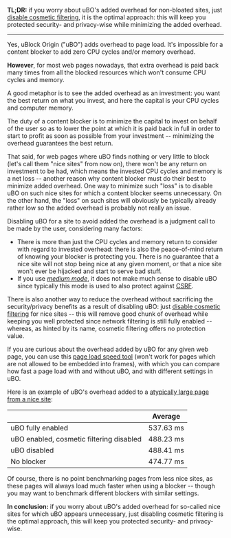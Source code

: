 **TL;DR:** if you worry about uBO's added overhead for non-bloated sites, just [disable cosmetic filtering](https://github.com/gorhill/uBlock/wiki/Per-site-switches#no-cosmetic-filtering), it is the optimal approach: this will keep you protected security- and privacy-wise while minimizing the added overhead.

***

Yes, uBlock Origin ("uBO") adds overhead to page load. It's impossible for a content blocker to add zero CPU cycles and/or memory overhead.

**However**, for most web pages nowadays, that extra overhead is paid back many times from all the blocked resources which won't consume CPU cycles and memory.

A good metaphor is to see the added overhead as an investment: you want the best return on what you invest, and here the capital is your CPU cycles and computer memory.

The duty of a content blocker is to minimize the capital to invest on behalf of the user so as to lower the point at which it is paid back in full in order to start to profit as soon as possible from your investment -- minimizing the overhead guarantees the best return.

That said, for web pages where uBO finds nothing or very little to block (let's call them "nice sites" from now on), there won't be any return on investment to be had, which means the invested CPU cycles and memory is a net loss -- another reason why content blocker must do their best to minimize added overhead. One way to minimize such "loss" is to disable uBO on such nice sites for which a content blocker seems unnecessary. On the other hand, the "loss" on such sites will obviously be typically already rather low so the added overhead is probably not really an issue.

Disabling uBO for a site to avoid added the overhead is a judgment call to be made by the user, considering many factors:
- There is more than just the CPU cycles and memory return to consider with regard to invested overhead: there is also the peace-of-mind return of knowing your blocker is protecting you. There is no guarantee that a nice site will not stop being nice at any given moment, or that a nice site won't ever be hijacked and start to serve bad stuff.
- If you use [_medium mode_](https://github.com/gorhill/uBlock/wiki/Blocking-mode:-medium-mode), it does not make much sense to disable uBO since typically this mode is used to also protect against [CSRF](https://en.wikipedia.org/wiki/Cross-site_request_forgery).

There is also another way to reduce the overhead without sacrificing the security/privacy benefits as a result of disabling uBO: just [disable cosmetic filtering](https://github.com/gorhill/uBlock/wiki/Per-site-switches#no-cosmetic-filtering) for nice sites -- this will remove good chunk of overhead while keeping you well protected since network filtering is still fully enabled -- whereas, as hinted by its name, cosmetic filtering offers no protection value.

If you are curious about the overhead added by uBO for any given web page, you can use this [page load speed tool](http://www.raymondhill.net/ublock/pageloadspeed.html) (won't work for pages which are not allowed to be embedded into frames), with which you can compare how fast a page load with and without uBO, and with different settings in uBO.

Here is an example of uBO's overhead added to a [atypically large page from a nice site](https://en.wikipedia.org/wiki/List_of_country_calling_codes):

| | Average |
| --- | --- |
|uBO fully enabled | 537.63 ms
|uBO enabled, cosmetic filtering disabled | 488.23 ms
|uBO disabled | 488.41 ms
|No blocker |  474.77 ms

Of course, there is no point benchmarking pages from less nice sites, as these pages will always load much faster when using a blocker -- though you may want to benchmark different blockers with similar settings.

**In conclusion:** if you worry about uBO's added overhead for so-called nice sites for which uBO appears unnecessary, just disabling cosmetic filtering is the optimal approach, this will keep you protected security- and privacy-wise.